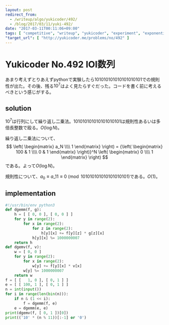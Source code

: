 ```yaml
---
layout: post
redirect_from:
  - /writeup/algo/yukicoder/492/
  - /blog/2017/03/11/yuki-492/
date: "2017-03-11T00:11:06+09:00"
tags: [ "competitive", "writeup", "yukicoder", "experiment", "exponentiation-by-squaring" ]
"target_url": [ "http://yukicoder.me/problems/no/492" ]
---
```


# Yukicoder No.492 IOI数列

あまり考えずとりあえずpythonで実験したら$101010101010101010101$での規則性が出た。その後、残る$10^7$はよく見たらすぐだった。コードを書く前に考えるべきという感じがする。

## solution

$10^7$は行列にして繰り返し二乗法。$101010101010101010101$は規則性あるいは多倍長整数で殴る。$O(\log N)$。

繰り返し二乗法について、$$
\left( \begin{matrix}
a_N \\\\
1
\end{matrix} \right) = {\left( \begin{matrix}
100 & 1 \\\\
0 & 1
\end{matrix} \right)}^N \left( \begin{matrix}
0 \\\\
1
\end{matrix} \right)
$$ である。よって$O(\log N)$。

規則性について、$a_0 \equiv a\_{11} \equiv 0 \pmod{101010101010101010101}$である。$O(1)$。

## implementation

``` python
#!/usr/bin/env python3
def dgemm(f, g):
    h = [ [ 0, 0 ], [ 0, 0 ] ]
    for y in range(2):
        for x in range(2):
            for z in range(2):
                h[y][x] += f[y][z] * g[z][x]
            h[y][x] %= 1000000007
    return h
def dgemv(f, v):
    w = [ 0, 0 ]
    for y in range(2):
        for x in range(2):
            w[y] += f[y][x] * v[x]
        w[y] %= 1000000007
    return w
f = [ [   1, 0 ], [ 0, 1 ] ]
e = [ [ 100, 1 ], [ 0, 1 ] ]
n = int(input())
for i in range(len(bin(n))):
    if n & (1 << i):
        f = dgemm(f, e)
    e = dgemm(e, e)
print(dgemv(f, [ 0, 1 ])[0])
print(('10' * (n % 11))[:-1] or '0')
```
